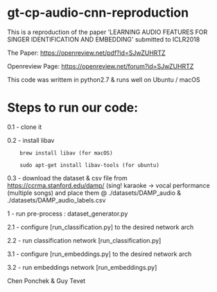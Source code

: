 # gt-cp-audio-cnn-reproduction
This is a reproduction of the paper 'LEARNING AUDIO FEATURES FOR SINGER IDENTIFICATION AND EMBEDDING' submitted to ICLR2018

The Paper:
https://openreview.net/pdf?id=SJwZUHRTZ

Openreview Page:
https://openreview.net/forum?id=SJwZUHRTZ

This code was writtem in python2.7 & runs well on Ubuntu / macOS

Steps to run our code:
======================

0.1 - clone it

0.2 - install libav 

        brew install libav (for macOS)
        
        sudo apt-get install libav-tools (for ubuntu)
        
             
0.3 - download the dataset & csv file from https://ccrma.stanford.edu/damp/ (sing! karaoke -> vocal performance (multiple songs) and place them @ ./datasets/DAMP_audio & ./datasets/DAMP_audio_labels.csv

1 - run pre-process : dataset_generator.py


2.1 - configure [run_classification.py] to the desired network arch

2.2 - run classification network [run_classification.py]


3.1 - configure [run_embeddings.py] to the desired network arch

3.2 - run embeddings network [run_embeddings.py]


Chen Ponchek & Guy Tevet



